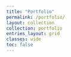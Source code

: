 ```yaml
---
title: "Portfolio"
permalink: /portfolio/
layout: collection
collection: portfolio
entries_layout: grid
classes: wide
toc: false
---
```

